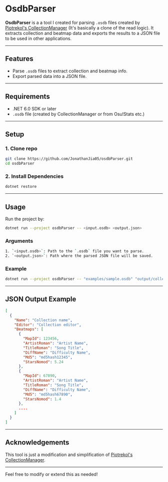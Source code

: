 # OsdbParser

**OsdbParser** is a a tool I created for parsing `.osdb` files created by [Piotrekol's CollectionManager](https://github.com/Piotrekol/CollectionManager) (It's basically a clone of the read logic). It extracts collection and beatmap data and exports the results to a JSON file to be used in other applications.

---

## Features

- Parse `.osdb` files to extract collection and beatmap info.
- Export parsed data into a JSON file.

---

## Requirements

- .NET 6.0 SDK or later
- `.osdb` file (created by CollectionManager or from Osu!Stats etc.)

---

## Setup

### 1. Clone repo

```bash
git clone https://github.com/JonathanJia05/osdbParser.git
cd osdbParser
```

### 2. Install Dependencies

```bash
dotnet restore
```

---

## Usage

Run the project by:

```bash
dotnet run --project osdbParser -- <input.osdb> <output.json>
```

### Arguments

```bash
1. `<input.osdb>`: Path to the `.osdb` file you want to parse.
2. `<output.json>`: Path where the parsed JSON file will be saved.
```

### Example

```bash
dotnet run --project osdbParser -- "examples/sample.osdb" "output/collections.json"
```

---

## JSON Output Example

```json
[
  {
    "Name": "Collection name",
    "Editor": "Collection editor",
    "Beatmaps": [
      {
        "MapId": 123456,
        "ArtistRoman": "Artist Name",
        "TitleRoman": "Song Title",
        "DiffName": "Difficulty Name",
        "Md5": "md5hash12345",
        "StarsNomod": 5.24
      },
      {
        "MapId": 67890,
        "ArtistRoman": "Artist Name",
        "TitleRoman": "Song Title",
        "DiffName": "Difficulty Name",
        "Md5": "md5hash67890",
        "StarsNomod": 1.4
      },
      ....
    ]
  }
]
```

---

## Acknowledgements

This tool is just a modification and simplification of [Piotrekol's CollectionManager](https://github.com/Piotrekol/CollectionManager).

---

Feel free to modify or extend this as needed!
